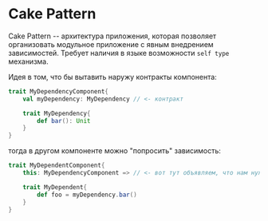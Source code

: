 # Cake Pattern

Cake Pattern -- архитектура приложения, которая позволяет организовать модульное приложение с явным внедрением зависимостей. Требует наличия в языке возможности `self type` механизма.

Идея в том, что бы вытавить наружу контракты компонента:

```scala
trait MyDependencyComponent{
    val myDependency: MyDependency // <- контракт

    trait MyDependency{
        def bar(): Unit
    }
}
```

тогда в другом компоненте можно "попросить" зависимость:

```scala
trait MyDependentComponent{
    this: MyDependencyComponent => // <- вот тут объявляем, что нам нужна зависимость

    trait MyDependent{
        def foo = myDependency.bar()
    }
}
```